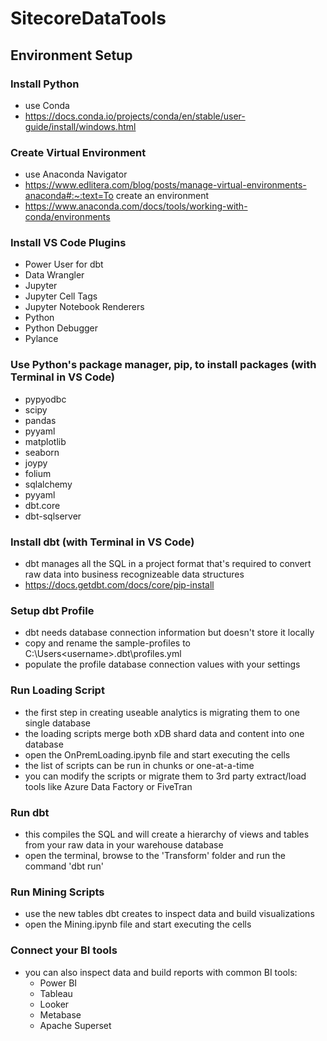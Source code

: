 # SitecoreDataTools

## Environment Setup

### Install Python
* use Conda
* https://docs.conda.io/projects/conda/en/stable/user-guide/install/windows.html

### Create Virtual Environment
* use Anaconda Navigator
* https://www.edlitera.com/blog/posts/manage-virtual-environments-anaconda#:~:text=To create an environment
* https://www.anaconda.com/docs/tools/working-with-conda/environments    

### Install VS Code Plugins
* Power User for dbt
* Data Wrangler
* Jupyter
* Jupyter Cell Tags
* Jupyter Notebook Renderers
* Python
* Python Debugger
* Pylance

### Use Python's package manager, pip, to install packages (with Terminal in VS Code)
* pypyodbc
* scipy
* pandas
* pyyaml
* matplotlib
* seaborn
* joypy
* folium
* sqlalchemy
* pyyaml
* dbt.core
* dbt-sqlserver

### Install dbt (with Terminal in VS Code)
* dbt manages all the SQL in a project format that's required to convert raw data into business recognizeable data structures
* https://docs.getdbt.com/docs/core/pip-install

### Setup dbt Profile
* dbt needs database connection information but doesn't store it locally
* copy and rename the sample-profiles to C:\Users\<username>\.dbt\profiles.yml
* populate the profile database connection values with your settings

### Run Loading Script
* the first step in creating useable analytics is migrating them to one single database
* the loading scripts merge both xDB shard data and content into one database
* open the OnPremLoading.ipynb file and start executing the cells
* the list of scripts can be run in chunks or one-at-a-time
* you can modify the scripts or migrate them to 3rd party extract/load tools like Azure Data Factory or FiveTran

### Run dbt 
* this compiles the SQL and will create a hierarchy of views and tables from your raw data in your warehouse database
* open the terminal, browse to the 'Transform' folder and run the command 'dbt run'

### Run Mining Scripts
* use the new tables dbt creates to inspect data and build visualizations
* open the Mining.ipynb file and start executing the cells

### Connect your BI tools
* you can also inspect data and build reports with common BI tools:
    * Power BI
    * Tableau
    * Looker
    * Metabase 
    * Apache Superset